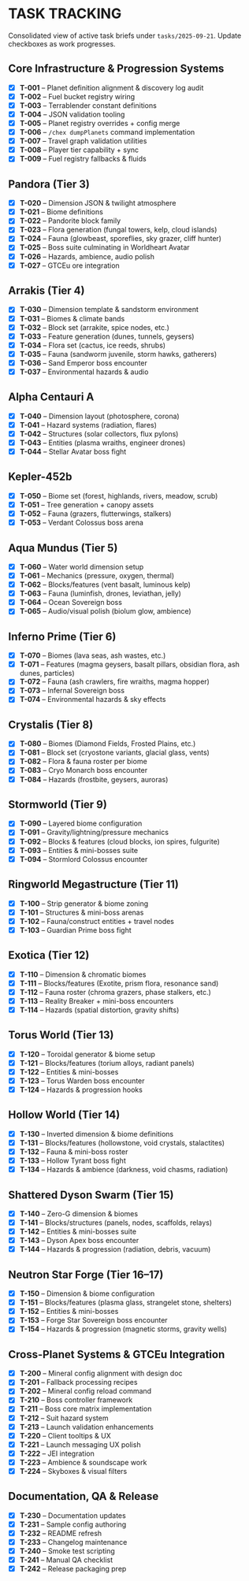 # TASK TRACKING

Consolidated view of active task briefs under `tasks/2025-09-21`. Update checkboxes as work progresses.

## Core Infrastructure & Progression Systems

- [x] **T-001** – Planet definition alignment & discovery log audit
- [x] **T-002** – Fuel bucket registry wiring
- [x] **T-003** – Terrablender constant definitions
- [x] **T-004** – JSON validation tooling
- [x] **T-005** – Planet registry overrides + config merge
- [x] **T-006** – `/chex dumpPlanets` command implementation
- [x] **T-007** – Travel graph validation utilities
- [x] **T-008** – Player tier capability + sync
- [x] **T-009** – Fuel registry fallbacks & fluids

## Pandora (Tier 3)

- [x] **T-020** – Dimension JSON & twilight atmosphere
- [x] **T-021** – Biome definitions
- [x] **T-022** – Pandorite block family
- [x] **T-023** – Flora generation (fungal towers, kelp, cloud islands)
- [x] **T-024** – Fauna (glowbeast, sporeflies, sky grazer, cliff hunter)
- [x] **T-025** – Boss suite culminating in Worldheart Avatar
- [x] **T-026** – Hazards, ambience, audio polish
- [x] **T-027** – GTCEu ore integration

## Arrakis (Tier 4)

- [x] **T-030** – Dimension template & sandstorm environment
- [x] **T-031** – Biomes & climate bands
- [x] **T-032** – Block set (arrakite, spice nodes, etc.)
- [x] **T-033** – Feature generation (dunes, tunnels, geysers)
- [x] **T-034** – Flora set (cactus, ice reeds, shrubs)
- [x] **T-035** – Fauna (sandworm juvenile, storm hawks, gatherers)
- [x] **T-036** – Sand Emperor boss encounter
- [x] **T-037** – Environmental hazards & audio

## Alpha Centauri A

- [x] **T-040** – Dimension layout (photosphere, corona)
- [x] **T-041** – Hazard systems (radiation, flares)
- [x] **T-042** – Structures (solar collectors, flux pylons)
- [x] **T-043** – Entities (plasma wraiths, engineer drones)
- [x] **T-044** – Stellar Avatar boss fight

## Kepler-452b

- [x] **T-050** – Biome set (forest, highlands, rivers, meadow, scrub)
- [x] **T-051** – Tree generation + canopy assets
- [x] **T-052** – Fauna (grazers, flutterwings, stalkers)
- [x] **T-053** – Verdant Colossus boss arena

## Aqua Mundus (Tier 5)

- [x] **T-060** – Water world dimension setup
- [x] **T-061** – Mechanics (pressure, oxygen, thermal)
- [x] **T-062** – Blocks/features (vent basalt, luminous kelp)
- [x] **T-063** – Fauna (luminfish, drones, leviathan, jelly)
- [x] **T-064** – Ocean Sovereign boss
- [x] **T-065** – Audio/visual polish (biolum glow, ambience)

## Inferno Prime (Tier 6)

- [x] **T-070** – Biomes (lava seas, ash wastes, etc.)
- [x] **T-071** – Features (magma geysers, basalt pillars, obsidian flora, ash dunes, particles)
- [x] **T-072** – Fauna (ash crawlers, fire wraiths, magma hopper)
- [x] **T-073** – Infernal Sovereign boss
- [x] **T-074** – Environmental hazards & sky effects

## Crystalis (Tier 8)

- [x] **T-080** – Biomes (Diamond Fields, Frosted Plains, etc.)
- [x] **T-081** – Block set (cryostone variants, glacial glass, vents)
- [x] **T-082** – Flora & fauna roster per biome
- [x] **T-083** – Cryo Monarch boss encounter
- [x] **T-084** – Hazards (frostbite, geysers, auroras)

## Stormworld (Tier 9)

- [x] **T-090** – Layered biome configuration
- [x] **T-091** – Gravity/lightning/pressure mechanics
- [x] **T-092** – Blocks & features (cloud blocks, ion spires, fulgurite)
- [x] **T-093** – Entities & mini-bosses suite
- [x] **T-094** – Stormlord Colossus encounter

## Ringworld Megastructure (Tier 11)

- [x] **T-100** – Strip generator & biome zoning
- [x] **T-101** – Structures & mini-boss arenas
- [x] **T-102** – Fauna/construct entities + travel nodes
- [x] **T-103** – Guardian Prime boss fight

## Exotica (Tier 12)

- [x] **T-110** – Dimension & chromatic biomes
- [x] **T-111** – Blocks/features (Exotite, prism flora, resonance sand)
- [x] **T-112** – Fauna roster (chroma grazers, phase stalkers, etc.)
- [x] **T-113** – Reality Breaker + mini-boss encounters
- [x] **T-114** – Hazards (spatial distortion, gravity shifts)

## Torus World (Tier 13)

- [x] **T-120** – Toroidal generator & biome setup
- [x] **T-121** – Blocks/features (torium alloys, radiant panels)
- [x] **T-122** – Entities & mini-bosses
- [x] **T-123** – Torus Warden boss encounter
- [x] **T-124** – Hazards & progression hooks

## Hollow World (Tier 14)

- [x] **T-130** – Inverted dimension & biome definitions
- [x] **T-131** – Blocks/features (hollowstone, void crystals, stalactites)
- [x] **T-132** – Fauna & mini-boss roster
- [x] **T-133** – Hollow Tyrant boss fight
- [x] **T-134** – Hazards & ambience (darkness, void chasms, radiation)

## Shattered Dyson Swarm (Tier 15)

- [x] **T-140** – Zero-G dimension & biomes
- [x] **T-141** – Blocks/structures (panels, nodes, scaffolds, relays)
- [x] **T-142** – Entities & mini-bosses suite
- [x] **T-143** – Dyson Apex boss encounter
- [x] **T-144** – Hazards & progression (radiation, debris, vacuum)

## Neutron Star Forge (Tier 16–17)

- [x] **T-150** – Dimension & biome configuration
- [x] **T-151** – Blocks/features (plasma glass, strangelet stone, shelters)
- [x] **T-152** – Entities & mini-bosses
- [x] **T-153** – Forge Star Sovereign boss encounter
- [x] **T-154** – Hazards & progression (magnetic storms, gravity wells)

## Cross-Planet Systems & GTCEu Integration

- [x] **T-200** – Mineral config alignment with design doc
- [x] **T-201** – Fallback processing recipes
- [x] **T-202** – Mineral config reload command
- [x] **T-210** – Boss controller framework
- [x] **T-211** – Boss core matrix implementation
- [x] **T-212** – Suit hazard system
- [x] **T-213** – Launch validation enhancements
- [x] **T-220** – Client tooltips & UX
- [x] **T-221** – Launch messaging UX polish
- [x] **T-222** – JEI integration
- [x] **T-223** – Ambience & soundscape work
- [x] **T-224** – Skyboxes & visual filters

## Documentation, QA & Release

- [x] **T-230** – Documentation updates
- [x] **T-231** – Sample config authoring
- [x] **T-232** – README refresh
- [x] **T-233** – Changelog maintenance
- [x] **T-240** – Smoke test scripting
- [x] **T-241** – Manual QA checklist
- [x] **T-242** – Release packaging prep
